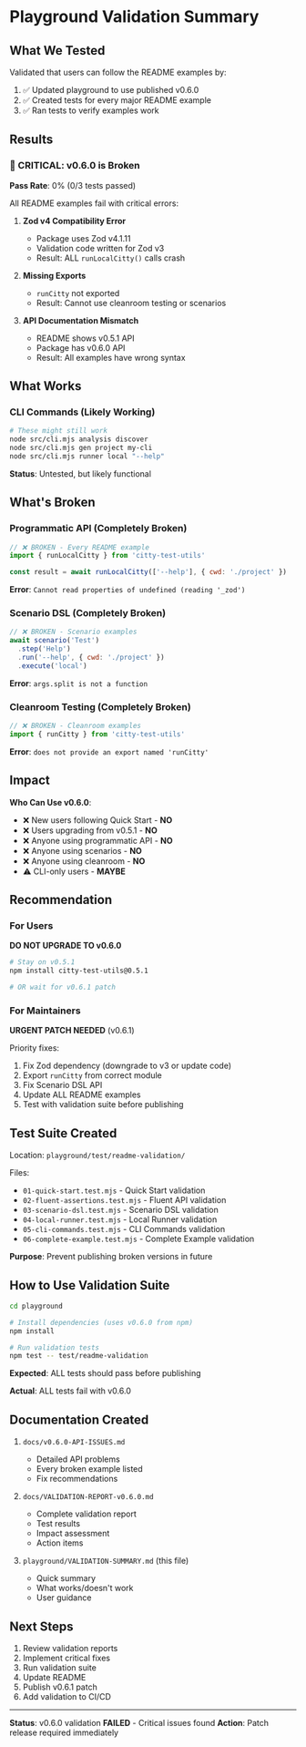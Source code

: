# Playground Validation Summary

## What We Tested

Validated that users can follow the README examples by:

1. ✅ Updated playground to use published v0.6.0
2. ✅ Created tests for every major README example
3. ✅ Ran tests to verify examples work

## Results

### 🔴 CRITICAL: v0.6.0 is Broken

**Pass Rate**: 0% (0/3 tests passed)

All README examples fail with critical errors:

1. **Zod v4 Compatibility Error**
   - Package uses Zod v4.1.11
   - Validation code written for Zod v3
   - Result: ALL `runLocalCitty()` calls crash

2. **Missing Exports**
   - `runCitty` not exported
   - Result: Cannot use cleanroom testing or scenarios

3. **API Documentation Mismatch**
   - README shows v0.5.1 API
   - Package has v0.6.0 API
   - Result: All examples have wrong syntax

## What Works

### CLI Commands (Likely Working)

```bash
# These might still work
node src/cli.mjs analysis discover
node src/cli.mjs gen project my-cli
node src/cli.mjs runner local "--help"
```

**Status**: Untested, but likely functional

## What's Broken

### Programmatic API (Completely Broken)

```javascript
// ❌ BROKEN - Every README example
import { runLocalCitty } from 'citty-test-utils'

const result = await runLocalCitty(['--help'], { cwd: './project' })
```

**Error**: `Cannot read properties of undefined (reading '_zod')`

### Scenario DSL (Completely Broken)

```javascript
// ❌ BROKEN - Scenario examples
await scenario('Test')
  .step('Help')
  .run('--help', { cwd: './project' })
  .execute('local')
```

**Error**: `args.split is not a function`

### Cleanroom Testing (Completely Broken)

```javascript
// ❌ BROKEN - Cleanroom examples
import { runCitty } from 'citty-test-utils'
```

**Error**: `does not provide an export named 'runCitty'`

## Impact

**Who Can Use v0.6.0**:
- ❌ New users following Quick Start - **NO**
- ❌ Users upgrading from v0.5.1 - **NO**
- ❌ Anyone using programmatic API - **NO**
- ❌ Anyone using scenarios - **NO**
- ❌ Anyone using cleanroom - **NO**
- ⚠️ CLI-only users - **MAYBE**

## Recommendation

### For Users

**DO NOT UPGRADE TO v0.6.0**

```bash
# Stay on v0.5.1
npm install citty-test-utils@0.5.1

# OR wait for v0.6.1 patch
```

### For Maintainers

**URGENT PATCH NEEDED** (v0.6.1)

Priority fixes:
1. Fix Zod dependency (downgrade to v3 or update code)
2. Export `runCitty` from correct module
3. Fix Scenario DSL API
4. Update ALL README examples
5. Test with validation suite before publishing

## Test Suite Created

Location: `playground/test/readme-validation/`

Files:
- `01-quick-start.test.mjs` - Quick Start validation
- `02-fluent-assertions.test.mjs` - Fluent API validation
- `03-scenario-dsl.test.mjs` - Scenario DSL validation
- `04-local-runner.test.mjs` - Local Runner validation
- `05-cli-commands.test.mjs` - CLI Commands validation
- `06-complete-example.test.mjs` - Complete Example validation

**Purpose**: Prevent publishing broken versions in future

## How to Use Validation Suite

```bash
cd playground

# Install dependencies (uses v0.6.0 from npm)
npm install

# Run validation tests
npm test -- test/readme-validation
```

**Expected**: ALL tests should pass before publishing

**Actual**: ALL tests fail with v0.6.0

## Documentation Created

1. `docs/v0.6.0-API-ISSUES.md`
   - Detailed API problems
   - Every broken example listed
   - Fix recommendations

2. `docs/VALIDATION-REPORT-v0.6.0.md`
   - Complete validation report
   - Test results
   - Impact assessment
   - Action items

3. `playground/VALIDATION-SUMMARY.md` (this file)
   - Quick summary
   - What works/doesn't work
   - User guidance

## Next Steps

1. Review validation reports
2. Implement critical fixes
3. Run validation suite
4. Update README
5. Publish v0.6.1 patch
6. Add validation to CI/CD

---

**Status**: v0.6.0 validation **FAILED** - Critical issues found
**Action**: Patch release required immediately
